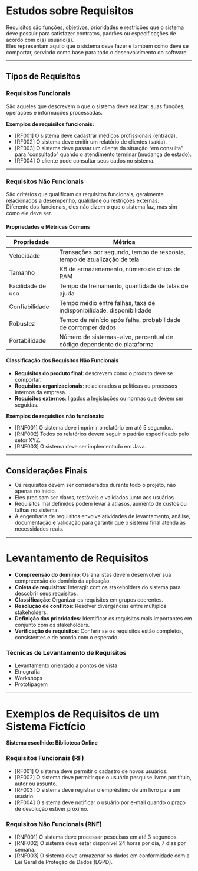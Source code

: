 # Estudos sobre Requisitos

Requisitos são funções, objetivos, prioridades e restrições que o sistema deve possuir para satisfazer contratos, padrões ou especificações de acordo com o(s) usuário(s).  
Eles representam aquilo que o sistema deve fazer e também como deve se comportar, servindo como base para todo o desenvolvimento do software.

---

## Tipos de Requisitos

### Requisitos Funcionais
São aqueles que descrevem o que o sistema deve realizar: suas funções, operações e informações processadas.

**Exemplos de requisitos funcionais:**
- [RF001] O sistema deve cadastrar médicos profissionais (entrada).  
- [RF002] O sistema deve emitir um relatório de clientes (saída).  
- [RF003] O sistema deve passar um cliente da situação “em consulta” para “consultado” quando o atendimento terminar (mudança de estado).  
- [RF004] O cliente pode consultar seus dados no sistema.  

---

### Requisitos Não Funcionais
São critérios que qualificam os requisitos funcionais, geralmente relacionados a desempenho, qualidade ou restrições externas.  
Diferente dos funcionais, eles não dizem o que o sistema faz, mas sim como ele deve ser.

#### Propriedades e Métricas Comuns
| Propriedade       | Métrica                                                                 |
|-------------------|-------------------------------------------------------------------------|
| Velocidade        | Transações por segundo, tempo de resposta, tempo de atualização de tela |
| Tamanho           | KB de armazenamento, número de chips de RAM                             |
| Facilidade de uso | Tempo de treinamento, quantidade de telas de ajuda                      |
| Confiabilidade    | Tempo médio entre falhas, taxa de indisponibilidade, disponibilidade    |
| Robustez          | Tempo de reinício após falha, probabilidade de corromper dados          |
| Portabilidade     | Número de sistemas-alvo, percentual de código dependente de plataforma  |

#### Classificação dos Requisitos Não Funcionais
- **Requisitos do produto final**: descrevem como o produto deve se comportar.  
- **Requisitos organizacionais**: relacionados a políticas ou processos internos da empresa.  
- **Requisitos externos**: ligados a legislações ou normas que devem ser seguidas.  

**Exemplos de requisitos não funcionais:**
- [RNF001] O sistema deve imprimir o relatório em até 5 segundos.  
- [RNF002] Todos os relatórios devem seguir o padrão especificado pelo setor XYZ.  
- [RNF003] O sistema deve ser implementado em Java.  

---

## Considerações Finais
- Os requisitos devem ser considerados durante todo o projeto, não apenas no início.  
- Eles precisam ser claros, testáveis e validados junto aos usuários.  
- Requisitos mal definidos podem levar a atrasos, aumento de custos ou falhas no sistema.  
- A engenharia de requisitos envolve atividades de levantamento, análise, documentação e validação para garantir que o sistema final atenda às necessidades reais.  

---

# Levantamento de Requisitos

- **Compreensão do domínio**: Os analistas devem desenvolver sua compreensão do domínio da aplicação.  
- **Coleta de requisitos**: Interagir com os stakeholders do sistema para descobrir seus requisitos.  
- **Classificação**: Organizar os requisitos em grupos coerentes.  
- **Resolução de conflitos**: Resolver divergências entre múltiplos stakeholders.  
- **Definição das prioridades**: Identificar os requisitos mais importantes em conjunto com os stakeholders.  
- **Verificação de requisitos**: Conferir se os requisitos estão completos, consistentes e de acordo com o esperado.  

### Técnicas de Levantamento de Requisitos
- Levantamento orientado a pontos de vista  
- Etnografia  
- Workshops  
- Prototipagem  

---

# Exemplos de Requisitos de um Sistema Fictício

**Sistema escolhido: Biblioteca Online**

### Requisitos Funcionais (RF)
- [RF001] O sistema deve permitir o cadastro de novos usuários.  
- [RF002] O sistema deve permitir que o usuário pesquise livros por título, autor ou assunto.  
- [RF003] O sistema deve registrar o empréstimo de um livro para um usuário.  
- [RF004] O sistema deve notificar o usuário por e-mail quando o prazo de devolução estiver próximo.  

### Requisitos Não Funcionais (RNF)
- [RNF001] O sistema deve processar pesquisas em até 3 segundos.  
- [RNF002] O sistema deve estar disponível 24 horas por dia, 7 dias por semana.  
- [RNF003] O sistema deve armazenar os dados em conformidade com a Lei Geral de Proteção de Dados (LGPD).  
